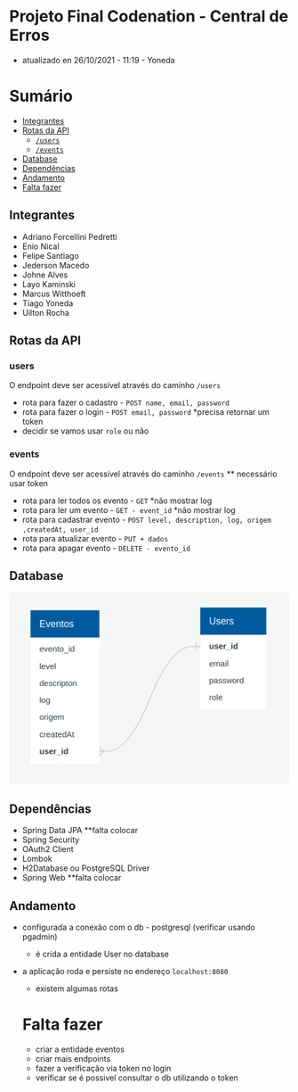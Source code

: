 # Projeto Final Codenation - Central de Erros
  - atualizado en 26/10/2021 - 11:19 - Yoneda
# Sumário

- [Integrantes](#integrantes)
- [Rotas da API](#rotas-da-api)   
  - [`/users`](#users)
  - [`/events`](#events)
 - [Database](#database)
 - [Dependências](#dependências)
 - [Andamento](#andamento)
  - [Falta fazer](#falta-fazer)

## Integrantes
  - Adriano Forcellini Pedretti
  - Enio Nical
  - Felipe Santiago
  - Jederson Macedo
  - Johne Alves
  - Layo Kaminski
  - Marcus Witthoeft
  - Tiago Yoneda
  - Uilton Rocha

## Rotas da API

### users
  O endpoint deve ser acessível através do caminho `/users`
  - rota para fazer o cadastro - `POST name, email, password` 
  - rota para fazer o login - `POST email, password` *precisa retornar um token
  - decidir se vamos usar `role` ou não
  
### events 
  O endpoint deve ser acessível através do caminho `/events`
  ** necessário usar token
  - rota para ler todos os evento - `GET` *não mostrar log
  - rota para ler um evento - `GET - event_id` *não mostrar log
  - rota para cadastrar evento - `POST level, description, log, origem ,createdAt, user_id`
  - rota para atualizar evento - `PUT + dados`
  - rota para apagar evento - `DELETE - evento_id`

## Database 
![Esquema de database](./public/schema_database.png)

## Dependências
  - Spring Data JPA **falta colocar
  - Spring Security
  - OAuth2 Client
  - Lombok
  - H2Database ou PostgreSQL Driver
  - Spring Web **falta colocar

## Andamento
  - configurada a conexão com o db - postgresql (verificar usando pgadmin)
    - é crida a entidade User no database
  - a aplicação roda e persiste no endereço `localhost:8080`
    - existem algumas rotas

    # Falta fazer
    - criar a entidade eventos
    - criar mais endpoints
    - fazer a verificação via token no login
    - verificar se é possivel consultar o db utilizando o token
